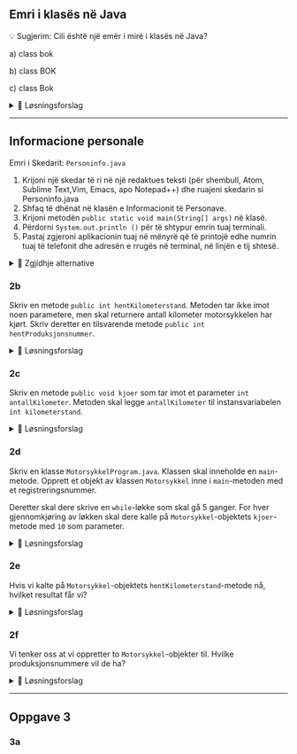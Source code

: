 ## Emri i klasës në Java 

💡 Sugjerim: Cili është një emër i mirë i klasës në Java?

a) class bok

b) class BOK

c) class Bok


<details><summary>💾 Løsningsforslag </summary>
<p>
Opsioni c) është përgjigjja e saktë. Asnjë nga emrat e klasave nuk do të shkaktojë gabime të përpilimit, por në Java, konventa është që të shkruani emrat e klasave me një shkronjë të parë të madhe, dhe shkronjat e mbetura në emrin e klasës duhet të jenë të vogla. Mos harroni gjithashtu se emri i skedarit të kësaj klase duhet të jetë Bok.java.

</p>
</details>

***

## Informacione personale

Emri i Skedarit: `Personinfo.java`

1. Krijoni një skedar të ri në një redaktues teksti (për shembull, Atom, Sublime Text,Vim, Emacs, apo Notepad++) dhe ruajeni skedarin si Personinfo.java
2. Shfaq të dhënat në klasën e Informacionit të Personave.
3. Krijoni metodën `public static void main(String[] args)` në klasë.
4. Përdorni `System.out.println ()` për të shtypur emrin tuaj terminali.
5. Pastaj zgjeroni aplikacionin tuaj në mënyrë që të printojë edhe numrin tuaj të telefonit dhe adresën e rrugës në terminal, në linjën e tij shtesë.

<details><summary>💾 Zgjidhje alternative </summary>
<p>

```java
class Personinfo {
    public static void main(String[] args) {
        System.out.println("Perparim Shala");
        System.out.println("222000111");
        System.out.println("Rr.Ilaz Kodra, Drenas");
    }
}
```
Për të kompajluar dhe ekzekutuar në terminal:

- `javac Personinfo.java`
- `java Personinfo`

</p>
</details>


### 2b
Skriv en metode `public int hentKilometerstand`. Metoden tar ikke imot noen parametere, men skal returnere antall kilometer motorsykkelen har kjørt. Skriv deretter en tilsvarende metode `public int hentProduksjonsnummer`.

<details><summary>💾 Løsningsforslag </summary>
<p>

```java
public int hentKilometerstand() {
    return kilometerstand;
}

public int hentProduksjonsnummer() {
    return produksjonsnummer;
}
```

</p>
</details>

### 2c
Skriv en metode `public void kjoer` som tar imot et parameter `int antallKilometer`. Metoden skal legge `antallKilometer` til instansvariabelen `int kilometerstand`.

<details><summary>💾 Løsningsforslag </summary>
<p>

```java
public void kjoer(int antallKilometer) {
    kilometerstand += antallKilometer;
}
```

</p>
</details>

### 2d
Skriv en klasse `MotorsykkelProgram.java`. Klassen skal inneholde en `main`-metode. Opprett et objekt av klassen `Motorsykkel` inne i `main`-metoden med et registreringsnummer.

Deretter skal dere skrive en `while`-løkke som skal gå 5 ganger. For hver gjennomkjøring av løkken skal dere kalle på `Motorsykkel`-objektets `kjoer`-metode med `10` som parameter.

<details><summary>💾 Løsningsforslag </summary>
<p>

```java
class MotorsykkelProgram {
    public static void main(String[] args) {
        Motorsykkel m1 = new Motorsykkel("AB1234");

        int t = 0;
        while (t < 5) {
            m1.kjoer(10);
            t++;
        }
    }
}
```

</p>
</details>

### 2e
Hvis vi kalte på `Motorsykkel`-objektets `hentKilometerstand`-metode nå, hvilket resultat får vi?

<details><summary>💾 Løsningsforslag </summary>
<p>

```java
System.out.println(m1.hentKilometerstand()); // 50
```

</p>
</details>

### 2f
Vi tenker oss at vi oppretter to `Motorsykkel`-objekter til. Hvilke produksjonsnummere vil de ha?

<details><summary>💾 Løsningsforslag </summary>
<p>

```java
Motorsykkel m2 = new Motorsykkel("HELLO1");
Motorsykkel m3 = new Motorsykkel("22TUUT");
System.out.println("m2: " + m2.hentProduksjonsnummer()); //1
System.out.println("m3: " + m3.hentProduksjonsnummer()); //2
```

</p>
</details>


***

## Oppgave 3
### 3a
